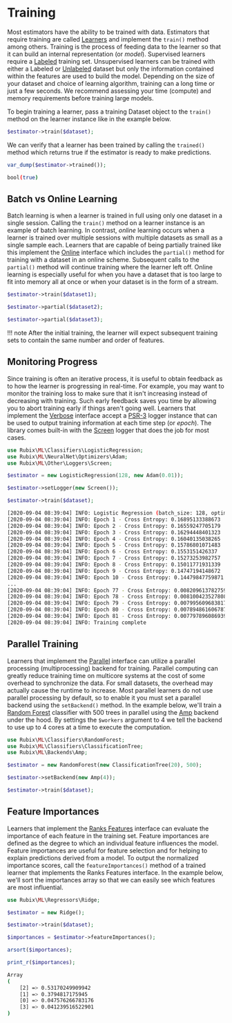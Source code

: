 # Training
Most estimators have the ability to be trained with data. Estimators that require training are called [Learners](learner.md) and implement the `train()` method among others. Training is the process of feeding data to the learner so that it can build an internal representation (or *model*). Supervised learners require a [Labeled](datasets/labeled.md) training set. Unsupervised learners can be trained with either a Labeled or [Unlabeled](datasets/unlabeled.md) dataset but only the information contained within the features are used to build the model. Depending on the size of your dataset and choice of learning algorithm, training can a long time or just a few seconds. We recommend assessing your time (compute) and memory requirements before training large models.

To begin training a learner, pass a training Dataset object to the `train()` method on the learner instance like in the example below.

```php
$estimator->train($dataset);
```

We can verify that a learner has been trained by calling the `trained()` method which returns true if the estimator is ready to make predictions.

```php
var_dump($estimator->trained());
```

```sh
bool(true)
```

## Batch vs Online Learning
Batch learning is when a learner is trained in full using only one dataset in a single session. Calling the `train()` method on a learner instance is an example of batch learning. In contrast, *online* learning occurs when a learner is trained over multiple sessions with multiple datasets as small as a single sample each. Learners that are capable of being partially trained like this implement the [Online](online.md) interface which includes the `partial()` method for training with a dataset in an online scheme. Subsequent calls to the `partial()` method will continue training where the learner left off. Online learning is especially useful for when you have a dataset that is too large to fit into memory all at once or when your dataset is in the form of a stream.

```php
$estimator->train($dataset1);

$estimator->partial($dataset2);

$estimator->partial($dataset3);
```

!!! note
    After the initial training, the learner will expect subsequent training sets to contain the same number and order of features.

## Monitoring Progress
Since training is often an iterative process, it is useful to obtain feedback as to how the learner is progressing in real-time. For example, you may want to monitor the training loss to make sure that it isn't increasing instead of decreasing with training. Such early feedback saves you time by allowing you to abort training early if things aren't going well. Learners that implement the [Verbose](verbose.md) interface accept a [PSR-3](https://www.php-fig.org/psr/psr-3/) logger instance that can be used to output training information at each time step (or *epoch*). The library comes built-in with the [Screen](other/loggers/screen.md) logger that does the job for most cases.

```php
use Rubix\ML\Classifiers\LogisticRegression;
use Rubix\ML\NeuralNet\Optimizers\Adam;
use Rubix\ML\Other\Loggers\Screen;

$estimator = new LogisticRegression(128, new Adam(0.01));

$estimator->setLogger(new Screen());

$estimator->train($dataset);
```

```sh
[2020-09-04 08:39:04] INFO: Logistic Regression (batch_size: 128, optimizer: Adam (rate: 0.01, momentum_decay: 0.1, norm_decay: 0.001), alpha: 0.0001, epochs: 1000, min_change: 0.0001, window: 5, cost_fn: Cross Entropy) initialized
[2020-09-04 08:39:04] INFO: Epoch 1 - Cross Entropy: 0.16895133388673
[2020-09-04 08:39:04] INFO: Epoch 2 - Cross Entropy: 0.16559247705179
[2020-09-04 08:39:04] INFO: Epoch 3 - Cross Entropy: 0.16294448401323
[2020-09-04 08:39:04] INFO: Epoch 4 - Cross Entropy: 0.16040135038265
[2020-09-04 08:39:04] INFO: Epoch 5 - Cross Entropy: 0.15786801071483
[2020-09-04 08:39:04] INFO: Epoch 6 - Cross Entropy: 0.1553151426337
[2020-09-04 08:39:04] INFO: Epoch 7 - Cross Entropy: 0.15273253982757
[2020-09-04 08:39:04] INFO: Epoch 8 - Cross Entropy: 0.15011771931339
[2020-09-04 08:39:04] INFO: Epoch 9 - Cross Entropy: 0.14747194148672
[2020-09-04 08:39:04] INFO: Epoch 10 - Cross Entropy: 0.14479847759871
...
[2020-09-04 08:39:04] INFO: Epoch 77 - Cross Entropy: 0.0082096137827592
[2020-09-04 08:39:04] INFO: Epoch 78 - Cross Entropy: 0.0081004235278088
[2020-09-04 08:39:04] INFO: Epoch 79 - Cross Entropy: 0.0079956096838174
[2020-09-04 08:39:04] INFO: Epoch 80 - Cross Entropy: 0.0078948616067878
[2020-09-04 08:39:04] INFO: Epoch 81 - Cross Entropy: 0.0077978960869396
[2020-09-04 08:39:04] INFO: Training complete

```

## Parallel Training
Learners that implement the [Parallel](parallel.md) interface can utilize a parallel processing (multiprocessing) backend for training. Parallel computing can greatly reduce training time on multicore systems at the cost of some overhead to synchronize the data. For small datasets, the overhead may actually cause the runtime to increase. Most parallel learners do not use parallel processing by default, so to enable it you must set a parallel backend using the `setBackend()` method. In the example below, we'll train a [Random Forest](classifiers/random-forest.md) classifier with 500 trees in parallel using the [Amp](backends/amp.md) backend under the hood. By settings the `$workers` argument to 4 we tell the backend to use up to 4 cores at a time to execute the computation.

```php
use Rubix\ML\Classifiers\RandomForest;
use Rubix\ML\Classifiers\ClassificationTree;
use Rubix\ML\Backends\Amp;

$estimator = new RandomForest(new ClassificationTree(20), 500);

$estimator->setBackend(new Amp(4));

$estimator->train($dataset);
```

## Feature Importances
Learners that implement the [Ranks Features](ranks-features.md) interface can evaluate the importance of each feature in the training set. Feature importances are defined as the degree to which an individual feature influences the model. Feature importances are useful for feature selection and for helping to explain predictions derived from a model. To output the normalized importance scores, call the `featureImportances()` method of a trained learner that implements the Ranks Features interface. In the example below, we'll sort the importances array so that we can easily see which features are most influential.

```php
use Rubix\ML\Regressors\Ridge;

$estimator = new Ridge();

$estimator->train($dataset);

$importances = $estimator->featureImportances();

arsort($importances);

print_r($importances);
```

```sh
Array
(
    [2] => 0.53170249909942
    [1] => 0.3794817175945
    [0] => 0.047576266783176
    [3] => 0.041239516522901
)
```
